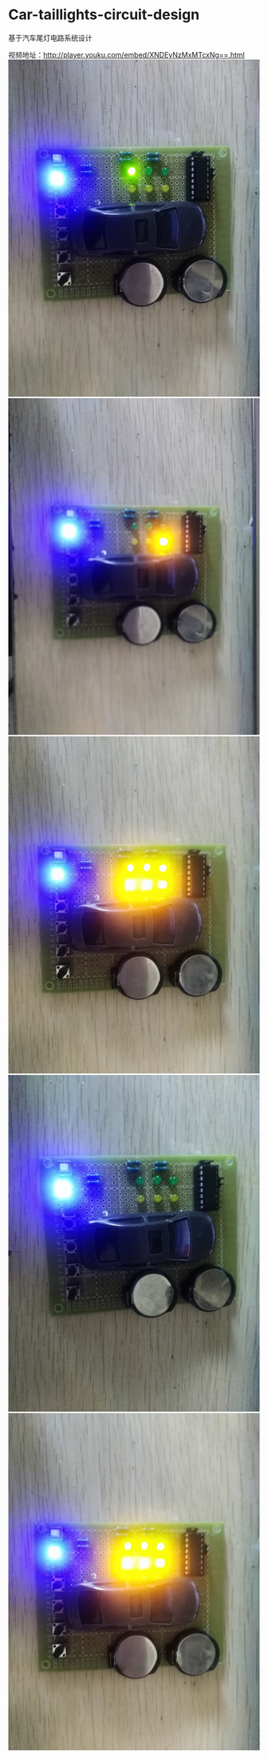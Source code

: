 ﻿# Car-taillights-circuit-design
基于汽车尾灯电路系统设计 

视频地址：http://player.youku.com/embed/XNDEyNzMxMTcxNg==.html
![运行效果](1.jpg)
![运行效果](2.jpg)
![运行效果](3.jpg)
![运行效果](4.jpg)
![运行效果](5.jpg)
